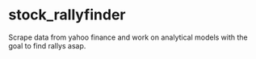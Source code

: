 # stock_rallyfinder
Scrape data from yahoo finance and work on analytical models with the goal to find rallys asap.
